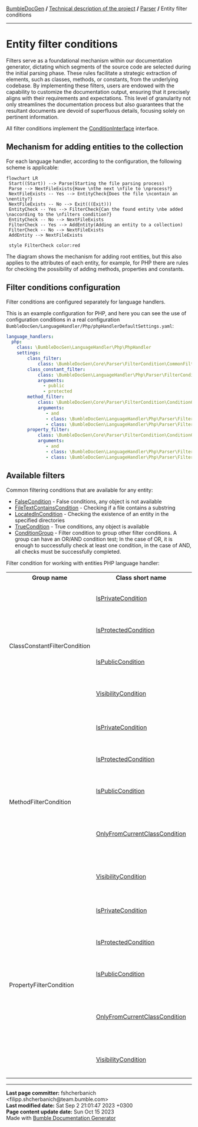 <embed> <a href="/docs/README.md">BumbleDocGen</a> <b>/</b> <a href="/docs/tech/readme.md">Technical description of the project</a> <b>/</b> <a href="/docs/tech/2.parser/readme.md">Parser</a> <b>/</b> Entity filter conditions<hr> </embed>

<embed> <h1>Entity filter conditions</h1> </embed>

Filters serve as a foundational mechanism within our documentation generator, dictating which segments of the source code are selected during the initial parsing phase.
These rules facilitate a strategic extraction of elements, such as classes, methods, or constants, from the underlying codebase.
By implementing these filters, users are endowed with the capability to customize the documentation output, ensuring that it precisely aligns with their requirements and expectations.
This level of granularity not only streamlines the documentation process but also guarantees that the resultant documents are devoid of superfluous details, focusing solely on pertinent information.

All filter conditions implement the <a href="/docs/tech/2.parser/classes/ConditionInterface.md">ConditionInterface</a> interface.

<embed> <h2>Mechanism for adding entities to the collection</h2> </embed>

For each language handler, according to the configuration, the following scheme is applicable:

```mermaid
flowchart LR
 Start((Start)) --> Parse(Starting the file parsing process)
 Parse --> NextFileExists{Have \nthe next \nfile to \nprocess?}
 NextFileExists -- Yes --> EntityCheck{Does the file \ncontain an \nentity?}
 NextFileExists -- No --> Exit(((Exit)))
 EntityCheck -- Yes --> FilterCheck{Can the found entity \nbe added \naccording to the \nfilters condition?}
 EntityCheck -- No --> NextFileExists
 FilterCheck -- Yes --> AddEntity(Adding an entity to a collection)
 FilterCheck -- No --> NextFileExists
 AddEntity --> NextFileExists

 style FilterCheck color:red
```

The diagram shows the mechanism for adding root entities, but this also applies to the attributes of each entity,
for example, for PHP there are rules for checking the possibility of adding methods, properties and constants.

<embed> <h2>Filter conditions configuration</h2> </embed>

Filter conditions are configured separately for language handlers.

This is an example configuration for PHP, and here you can see the use of configuration conditions in a real configuration `BumbleDocGen/LanguageHandler/Php/phpHandlerDefaultSettings.yaml`:

```yaml
language_handlers:
  php:
    class: \BumbleDocGen\LanguageHandler\Php\PhpHandler
    settings:
        class_filter:
            class: \BumbleDocGen\Core\Parser\FilterCondition\CommonFilterCondition\TrueCondition
        class_constant_filter:
            class: \BumbleDocGen\LanguageHandler\Php\Parser\FilterCondition\ClassConstantFilterCondition\VisibilityCondition
            arguments:
              - public
              - protected
        method_filter:
            class: \BumbleDocGen\Core\Parser\FilterCondition\ConditionGroup
            arguments:
               - and
               - class: \BumbleDocGen\LanguageHandler\Php\Parser\FilterCondition\MethodFilterCondition\IsPublicCondition
               - class: \BumbleDocGen\LanguageHandler\Php\Parser\FilterCondition\MethodFilterCondition\OnlyFromCurrentClassCondition
        property_filter:
            class: \BumbleDocGen\Core\Parser\FilterCondition\ConditionGroup
            arguments:
               - and
               - class: \BumbleDocGen\LanguageHandler\Php\Parser\FilterCondition\PropertyFilterCondition\IsPublicCondition
               - class: \BumbleDocGen\LanguageHandler\Php\Parser\FilterCondition\PropertyFilterCondition\OnlyFromCurrentClassCondition
```

<embed> <h2>Available filters</h2> </embed>


Common filtering conditions that are available for any entity:

<embed> <ul><li><a href='/docs/tech/2.parser/classes/FalseCondition.md'>FalseCondition</a> - False conditions, any object is not available</li><li><a href='/docs/tech/2.parser/classes/FileTextContainsCondition.md'>FileTextContainsCondition</a> - Checking if a file contains a substring</li><li><a href='/docs/tech/2.parser/classes/LocatedInCondition.md'>LocatedInCondition</a> - Checking the existence of an entity in the specified directories</li><li><a href='/docs/tech/2.parser/classes/TrueCondition.md'>TrueCondition</a> - True conditions, any object is available</li><li><a href='/docs/tech/2.parser/classes/ConditionGroup.md'>ConditionGroup</a> - Filter condition to group other filter conditions. A group can have an OR/AND condition test;
In the case of OR, it is enough to successfully check at least one condition, in the case of AND, all checks must be successfully completed.</li></ul> </embed>

Filter condition for working with entities PHP language handler:

<embed> <table><tr><th>Group name</th><th>Class short name</th><th>Description</th></tr><tr><td rowspan='4'>ClassConstantFilterCondition</td><td><a href='/docs/tech/2.parser/classes/IsPrivateCondition.md'>IsPrivateCondition</a></td><td>Check is a private constant or not</td></tr><tr><td><a href='/docs/tech/2.parser/classes/IsProtectedCondition.md'>IsProtectedCondition</a></td><td>Check is a protected constant or not</td></tr><tr><td><a href='/docs/tech/2.parser/classes/IsPublicCondition.md'>IsPublicCondition</a></td><td>Check is a public constant or not</td></tr><tr><td><a href='/docs/tech/2.parser/classes/VisibilityCondition.md'>VisibilityCondition</a></td><td>Constant access modifier check</td></tr><tr><td colspan='3'></td></tr><tr><td rowspan='5'>MethodFilterCondition</td><td><a href='/docs/tech/2.parser/classes/IsPrivateCondition_2.md'>IsPrivateCondition</a></td><td>Check is a private method or not</td></tr><tr><td><a href='/docs/tech/2.parser/classes/IsProtectedCondition_2.md'>IsProtectedCondition</a></td><td>Check is a protected method or not</td></tr><tr><td><a href='/docs/tech/2.parser/classes/IsPublicCondition_2.md'>IsPublicCondition</a></td><td>Check is a public method or not</td></tr><tr><td><a href='/docs/tech/2.parser/classes/OnlyFromCurrentClassCondition.md'>OnlyFromCurrentClassCondition</a></td><td>Only methods that belong to the current class (not parent)</td></tr><tr><td><a href='/docs/tech/2.parser/classes/VisibilityCondition_2.md'>VisibilityCondition</a></td><td>Method access modifier check</td></tr><tr><td colspan='3'></td></tr><tr><td rowspan='5'>PropertyFilterCondition</td><td><a href='/docs/tech/2.parser/classes/IsPrivateCondition_3.md'>IsPrivateCondition</a></td><td>Check is a private property or not</td></tr><tr><td><a href='/docs/tech/2.parser/classes/IsProtectedCondition_3.md'>IsProtectedCondition</a></td><td>Check is a protected property or not</td></tr><tr><td><a href='/docs/tech/2.parser/classes/IsPublicCondition_3.md'>IsPublicCondition</a></td><td>Check is a public property or not</td></tr><tr><td><a href='/docs/tech/2.parser/classes/OnlyFromCurrentClassCondition_2.md'>OnlyFromCurrentClassCondition</a></td><td>Only properties that belong to the current class (not parent)</td></tr><tr><td><a href='/docs/tech/2.parser/classes/VisibilityCondition_3.md'>VisibilityCondition</a></td><td>Property access modifier check</td></tr><tr><td colspan='3'></td></tr></table> </embed>


<div id='page_committer_info'>
<hr>
<b>Last page committer:</b> fshcherbanich &lt;filipp.shcherbanich@team.bumble.com&gt;<br><b>Last modified date:</b>   Sat Sep 2 21:01:47 2023 +0300<br><b>Page content update date:</b> Sun Oct 15 2023<br>Made with <a href='https://github.com/bumble-tech/bumble-doc-gen/blob/master/docs/README.md'>Bumble Documentation Generator</a></div>